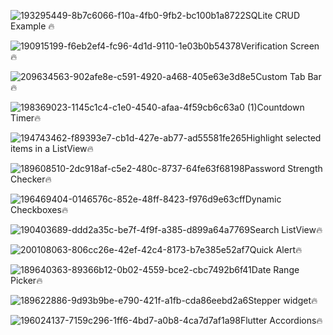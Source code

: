 
![193295449-8b7c6066-f10a-4fb0-9fb2-bc100b1a8722](https://user-images.githubusercontent.com/116844249/215130781-3fbcf5b9-02a4-493f-8ecb-2db77422664d.png)SQLite CRUD Example 🔥
 
![190915199-f6eb2ef4-fc96-4d1d-9110-1e03b0b54378](https://user-images.githubusercontent.com/116844249/215130788-7f1fd1bf-c501-449e-be9c-af01ab2d72dc.png)Verification Screen🔥

![209634563-902afe8e-c591-4920-a468-405e63e3d8e5](https://user-images.githubusercontent.com/116844249/215130794-a45b59b0-c454-4e07-8939-f0ec70c1ae6c.png)Custom Tab Bar🔥

![198369023-1145c1c4-c1e0-4540-afaa-4f59cb6c63a0 (1)](https://user-images.githubusercontent.com/116844249/215130796-8323d524-399c-4111-be54-1f8c7609aae9.png)Countdown Timer🔥

![194743462-f89393e7-cb1d-427e-ab77-ad55581fe265](https://user-images.githubusercontent.com/116844249/215130798-3486b0b3-973d-4626-9dd1-339d3df6f8a9.png)Highlight selected items in a ListView🔥

![189608510-2dc918af-c5e2-480c-8737-64fe63f68198](https://user-images.githubusercontent.com/116844249/215130802-bc307df2-2857-4091-b8d0-45f575624697.png)Password Strength Checker🔥

![196469404-0146576c-852e-48ff-8423-f976d9e63cff](https://user-images.githubusercontent.com/116844249/215130806-97570ced-b332-4156-9094-da05a90c1496.png)Dynamic Checkboxes🔥

![190403689-ddd2a35c-be7f-4f9f-a385-d899a64a7769](https://user-images.githubusercontent.com/116844249/215130814-146afc9d-3f7b-427b-bdbe-4a538590b653.png)Search ListView🔥

![200108063-806cc26e-42ef-42c4-8173-b7e385e52af7](https://user-images.githubusercontent.com/116844249/215130820-16063ec5-d2b0-4753-8702-17fa449429c2.jpg)Quick Alert🔥

![189640363-89366b12-0b02-4559-bce2-cbc7492b6f41](https://user-images.githubusercontent.com/116844249/215130826-ac3c3760-f8d2-41dc-87cd-66f6a1de4b44.png)Date Range Picker🔥

![189622886-9d93b9be-e790-421f-a1fb-cda86eebd2a6](https://user-images.githubusercontent.com/116844249/215130829-fa111824-dbac-4859-bc02-5dcc5fa6c9ec.png)Stepper widget🔥

![196024137-7159c296-1ff6-4bd7-a0b8-4ca7d7af1a98](https://user-images.githubusercontent.com/116844249/215130832-df4d5385-9e58-4b41-9340-5a9345fe6a44.png)Flutter Accordions🔥
